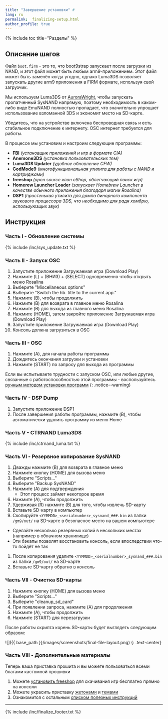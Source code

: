 ```yaml
---
title: "Завершение установки" #
lang: ru
permalink:  finalizing-setup.html
author_profile: true
---
```


{% include toc title="Разделы" %}

## Описание шагов

Файл `boot.firm` - это то, что boot9strap запускает после загрузки из NAND, и этот файл может быть любым arm9-приложением. Этот файл может быть заменён когда угодно, однако Luma3DS позволяет запускать другие arm9 приложения в FIRM формате, используя свой загрузчик.

Мы используем Luma3DS от [AuroraWright](https://github.com/AuroraWright/), чтобы запускать пропатченный SysNAND напрямую, поэтому необходимость в каком-либо виде EmuNAND полностью пропадает, что значительно упрощает использование взломанной 3DS и экономит место на SD-карте.

Убедитесь, что на устройстве включена беспроводная связь и есть стабильное подключение к интернету. OSC интернет требуется для работы.

В процессе мы установим и настроим следующие программы:    

+  **FBI** *(установщик приложений и игр в формате CIA)*
+  **Anemone3DS** *(установка пользовательских тем)*
+  **Luma3DS Updater** *(удобное обновление CFW)*
+  **GodMode9** *(многофункциональная утилита для работы с NAND и картриджами)*
+  **freeshop** *(open source клон eShop, облегчающий поиск игр)*
+  **Homerew Launcher Loader** *(запускает Homebrew Launcher в качестве обычного приложения благодаря магии Rosalina)*
+  **DSP1** *(простенькая утилита для дампа бинарного компонента звукового процессора 3DS, что необходимо для радя хомбрю, используюзщих звук)*

## Инструкция

### Часть I - Обновление системы

{% include /inc/sys_update.txt %}

### Часть II - Запуск OSC

1. Запустите приложение Загружаемая игра (Download Play)
1. Нажмите (L) + (ВНИЗ) + (SELECT) одновременно чтобы открыть меню Rosalina
1. Выберите "Miscellaneous options"
1. Выберите "Switch the hb. title to the current app."
1. Нажмите (B), чтобы продолжить
1. Нажмите (B) для возврата в главное меню Rosalina
1. Нажмите (B) для выхода из главного меню Rosalina
1. Нажмите (HOME), затем закройте приложение Загружаемая игра (Download Play)
1. Запустите приложение Загружаемая игра (Download Play)
1. Консоль должна загрузиться в OSC

### Часть III - OSC

1. Нажмите (A), для начала работы программы
1. Дождитесь окончания загрузки и установки
1. Нажмите (START) по запросу для выхода из программы 

Если вы испытываете трудности с запуском OSC, или любые другие, связанные с работоспособностью этой программы - воспользуйтесь [ручным методом установки программ](finalizing-setup_old)
{: .notice--warning}

### Часть IV - DSP Dump

1. Запустите приложение DSP1
1. После завершения работы программы, нажмите (B), чтобы автоматически удалить программу из меню Home

### Часть V - CTRNAND Luma3DS

{% include /inc/ctrnand_luma.txt %}

### Часть VI - Резервное копирование SysNAND

1. Дважды нажмите (B) для возврата в главное меню
1. Нажмите кнопку (HOME) для вызова меню
1. Выберите "Scripts..."
1. Выберите "Backup SysNAND"
1. Нажмите (A) для подтверждения
	+ Этот процесс займет некоторое время
1. Нажмите (A), чтобы продолжить
1. Удерживая (R) нажмите (B) для того, чтобы извлечь SD-карту
1. Вставьте SD-карту в компьютер
1. Скопируйте `<YYMMDD>_<serialnumber>_sysnand_###.bin` из папки `/gm9/out/` на SD-карте в безопасное место на вашем компьютере
  + Сделайте несколько резервных копий в нескольких местах (например в облачном хранилище)
  + Эти бэкапы позволят восстановить консоль, если впоследствии что-то пойдёт не так
1. После копирования удалите `<YYMMDD>_<serialnumber>_sysnand_###.bin` из папки `/gm9/out/` на SD-карте
1. Вставьте SD-карту обратно в консоль

### Часть VII - Очистка SD-карты

1. Нажмите кнопку (HOME) для вызова меню
1. Выберите "Scripts..."
1. Выберите "cleanup_sd_card"
1. При появлении запроса, нажмите (A) для продолжения
1. Нажмите (A), чтобы продолжить
1. Нажмите (START) для перезагрузки

После работы скрипта корень SD-карты будет выглядеть следующим образом: 

![]({{ base_path }}/images/screenshots/final-file-layout.png)
{: .text-center}

### Часть VIII - Дополнительные материалы

Теперь ваша приставка прошита и вы можете пользоваться всеми благами кастомной прошивки

1. Можете [установить freeshop](freeshop) для скачивания игр бесплатно прямно на консоли
1. Можете украсить приставку [жетонами](badges) и [темами](themes)
1. Ознакомится с остальным [списком полезных инструкций](addons)

___

{% include /inc/finalize_footer.txt %}